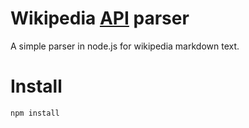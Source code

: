 Wikipedia [API](http://en.wikipedia.org/w/api.php) parser
======

A simple parser in node.js for wikipedia markdown text.

Install
======

	npm install

